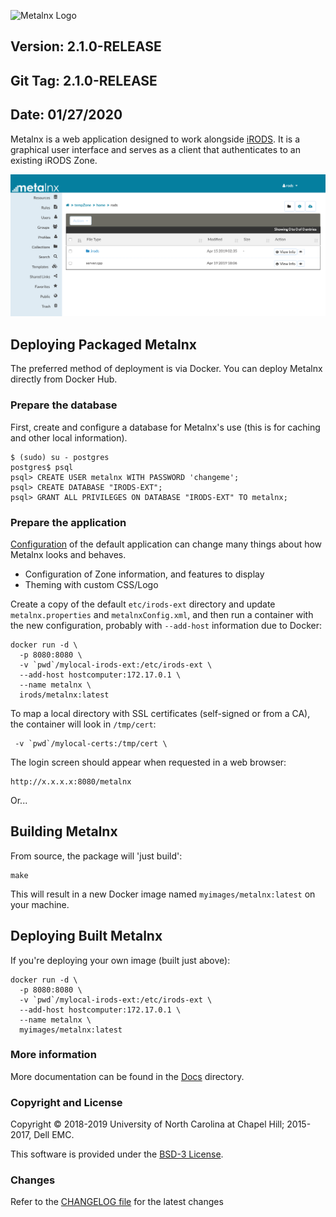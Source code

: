 ![Metalnx Logo](docs/IMAGES/mlx_logo_blue.png)

## Version: 2.1.0-RELEASE
## Git Tag: 2.1.0-RELEASE
## Date: 01/27/2020

Metalnx is a web application designed to work alongside [iRODS](http://www.irods.org). It is a graphical user interface and serves as a client that authenticates to an existing iRODS Zone.

![Metalnx 2.0.0 Screenshot](docs/IMAGES/metalnx2.0.0.png)


## Deploying Packaged Metalnx

The preferred method of deployment is via Docker.  You can deploy Metalnx directly from Docker Hub.

### Prepare the database

First, create and configure a database for Metalnx's use (this is for caching and other local information).

```
$ (sudo) su - postgres
postgres$ psql
psql> CREATE USER metalnx WITH PASSWORD 'changeme';
psql> CREATE DATABASE "IRODS-EXT";
psql> GRANT ALL PRIVILEGES ON DATABASE "IRODS-EXT" TO metalnx;
```

### Prepare the application

[Configuration](CONFIGURATION.md) of the default application can change many things about how Metalnx looks and behaves.
 - Configuration of Zone information, and features to display
 - Theming with custom CSS/Logo

Create a copy of the default `etc/irods-ext` directory and update `metalnx.properties` and `metalnxConfig.xml`, and then run a container with the new configuration, probably with `--add-host` information due to Docker:
```
docker run -d \
  -p 8080:8080 \
  -v `pwd`/mylocal-irods-ext:/etc/irods-ext \
  --add-host hostcomputer:172.17.0.1 \
  --name metalnx \
  irods/metalnx:latest
```

To map a local directory with SSL certificates (self-signed or from a CA), the container will look in `/tmp/cert`:
```
 -v `pwd`/mylocal-certs:/tmp/cert \
```

The login screen should appear when requested in a web browser:

```
http://x.x.x.x:8080/metalnx
```




Or...

## Building Metalnx

From source, the package will 'just build':
```
make
```

This will result in a new Docker image named `myimages/metalnx:latest` on your machine.

## Deploying Built Metalnx

If you're deploying your own image (built just above):

```
docker run -d \
  -p 8080:8080 \
  -v `pwd`/mylocal-irods-ext:/etc/irods-ext \
  --add-host hostcomputer:172.17.0.1 \
  --name metalnx \
  myimages/metalnx:latest
```

### More information

More documentation can be found in the [Docs](docs) directory.

### Copyright and License

Copyright © 2018-2019 University of North Carolina at Chapel Hill; 2015-2017, Dell EMC.

This software is provided under the [BSD-3 License](LICENSE.md).

### Changes

Refer to the [CHANGELOG file](CHANGELOG.md) for the latest changes
